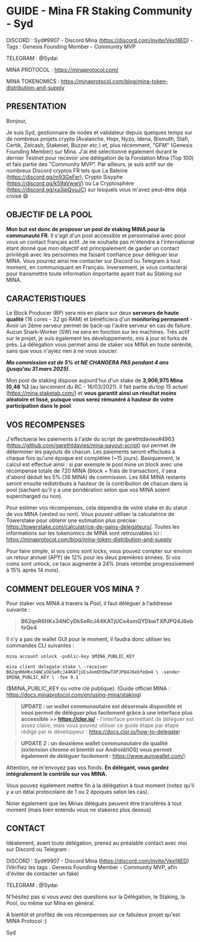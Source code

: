 # GUIDE - Mina FR Staking Community - Syd

DISCORD : Syd#9907 - Discord Mina (https://discord.com/invite/Vexf4ED) - Tags : Genesis Founding Member - Community MVP

TELEGRAM : @Sydai

MINA PROTOCOL : https://minaprotocol.com/

MINA TOKENOMICS : https://minaprotocol.com/blog/mina-token-distribution-and-supply


## PRESENTATION 

Bonjour,

Je suis Syd, gestionnaire de nodes et validateur depuis quelques temps sur de nombreux projets crypto (Avalanche, Hopr, Nyzo, Idena, Bismuth, Stafi, Certik, Zelcash, Stakenet, Buzzer etc.) et, plus récemment, "GFM" (Genesis Founding Member) sur Mina. J'ai été sélectionné également durant le dernier Testnet pour recevoir une délégation de la Fondation Mina (Top 100) et fais partie des "Community MVP". Par ailleurs, je suis actif sur de nombreux Discord cryptos FR tels que La Baleine (https://discord.gg/m93GeFer), Crypto Sisyphe (https://discord.gg/k59aVwwV) ou La Cryptosphère (https://discord.gg/xa3jpQyuJC) sur lesquels vous m'avez peut-être déjà croisé :smile: 

## OBJECTIF DE LA POOL

**Mon but est donc de proposer un pool de staking MINA pour la communauté FR**. Il s'agit d'un pool accessible et personnalisé avec pour vous un contact français actif. Je ne souhaite pas m'étendre à l'international étant donné que mon objectif est principalement de garder un contact privilégié avec les personnes me faisant confiance pour déléguer leur MINA. Vous pourrez ainsi me contacter sur Discord ou Telegram à tout moment, en communiquant en Français. Inversement, je vous contacterai pour transmettre toute information importante ayant trait au Staking sur MINA. 

## CARACTERISTIQUES

Le Block Producer (BP) sera mis en place sur deux **serveurs de haute qualité** (16 cores - 32 go RAM) et bénéficiera d'un **monitoring permanent** - Avoir un 2ème serveur permet de back-up l'autre serveur en cas de failure. Aucun Snark-Worker (SW) ne sera en fonction sur les machines. Très actif sur le projet, je suis également les développements, mis à jour et forks de près. La délégation vous permet ainsi de staker vos MINA en toute sérénité, sans que vous n'ayiez rien à ne vous soucier.

***Ma commission est de 5% et NE CHANGERA PAS pendant 4 ans (jusqu'au 31 mars 2025)***. 

Mon pool de staking dispose aujourd'hui d'un stake de **3,906,975 Mina (0,48 %)** (au lancement du RC - 16/03/2021). Il fait partie du top 15 actuel (https://mina.staketab.com/) et **vous garantit ainsi un résultat moins aléatoire et lissé, puisque vous serez rémunéré à hauteur de votre participation dans le pool**.

## VOS RECOMPENSES 

J'effectuerai les paiements à l'aide du script de garethtdavies#4963 (https://github.com/garethtdavies/mina-payout-script) qui permet de déterminer les payouts de chacun. Les paiements seront effectués à chaque fois qu'une époque est complétée (~15 jours). Basiquement, le calcul est effectué ainsi : si par exemple le pool mine un block avec une récompense totale de 720 MINA (block + frais de transaction), il sera d'abord déduit les 5% (36 MINA) de commission. Les 684 MINA restants seront ensuite redistribués à hauteur de la contribution de chacun dans la pool (sachant qu'il y a une pondération selon que vos MINA soient supercharged ou non).

Pour estimer vos récompenses, cela dépendra de votre stake et du statut de vos MINA (vested ou non). Vous pouvez utiliser la calculatrice de Towerstake pour obtenir une estimation plus précise: https://towerstake.com/calculatrice-de-gains-delegateurs/. Toutes les informations sur les tokenomics de MINA sont retrouvables ici : https://minaprotocol.com/blog/mina-token-distribution-and-supply

Pour faire simple, si vos coins sont locks, vous pouvez compter sur environ un retour annuel (APY) de 12% pour les deux premières années. Si vos coins sont unlock, ce taux augmente à 24% (mais retombe progressivement à 15% après 14 mois).

## COMMENT DELEGUER VOS MINA ?

Pour staker vos MINA à travers la Pool, il faut déléguer à l'addresse suivante :

> **B62qnR6HKx34NCyDkSeRcJ44KATjUCs4xmQYDbwTXPJPQ4J6ebfeQe4**

Il n'y a pas de wallet GUI pour le moment, il faudra donc utiliser les commandes CLI suivantes :

`mina account unlock -public-key $MINA_PUBLIC_KEY`

`mina client delegate-stake \
    -receiver B62qnR6HKx34NCyDkSeRcJ44KATjUCs4xmQYDbwTXPJPQ4J6ebfeQe4 \
    -sender $MINA_PUBLIC_KEY \
    -fee 0.1`

($MINA_PUBLIC_KEY ou votre clé publique).
(Guide officiel MINA : https://docs.minaprotocol.com/en/using-mina/staking)

> **UPDATE : un wallet communautaire est désormais disponible et vous permet de déléguer plus facilement grâce à une interface plus accessible >> https://clor.io/** - l'interface permettant de déléguer est assez claire, mais vous pouvez utiliser ce guide étape par étape rédigé par le développeur : https://docs.clor.io/how-to-delegate)

> **UPDATE 2 : un deuxième wallet communautaire de qualité (extension chrome et bientôt sur Android/iOS) vous permet également de déléguer facilement :** https://www.aurowallet.com/)

Attention, ne m'envoyez pas vos fonds. **En délégant, vous gardez intégralement le contrôle sur vos MINA.**

Vous pouvez également mettre fin à la délégation à tout moment (notez qu'il y a un délai protocolaire de 1 ou 2 époques selon les cas).

Noter également que les Minas délégués peuvent être transférés à tout moment (mais bien entendu vous ne stakerez plus dessus)

## CONTACT 

Idéalement, avant toute délégation, prenez au préalable contact avec moi sur Discord ou Telegram :

DISCORD : Syd#9907 - Discord Mina (https://discord.com/invite/Vexf4ED) (Vérifiez les tags : Genesis Founding Member - Community MVP, afin d'éviter de contacter un fake)

TELEGRAM : @Sydai

N'hésitez pas si vous avez des questions sur la Délégation, le Staking, la Pool, ou même sur Mina en général.

A bientôt et profitez de vos récompenses sur ce fabuleux projet qu'est MINA Protocol :)

Syd
